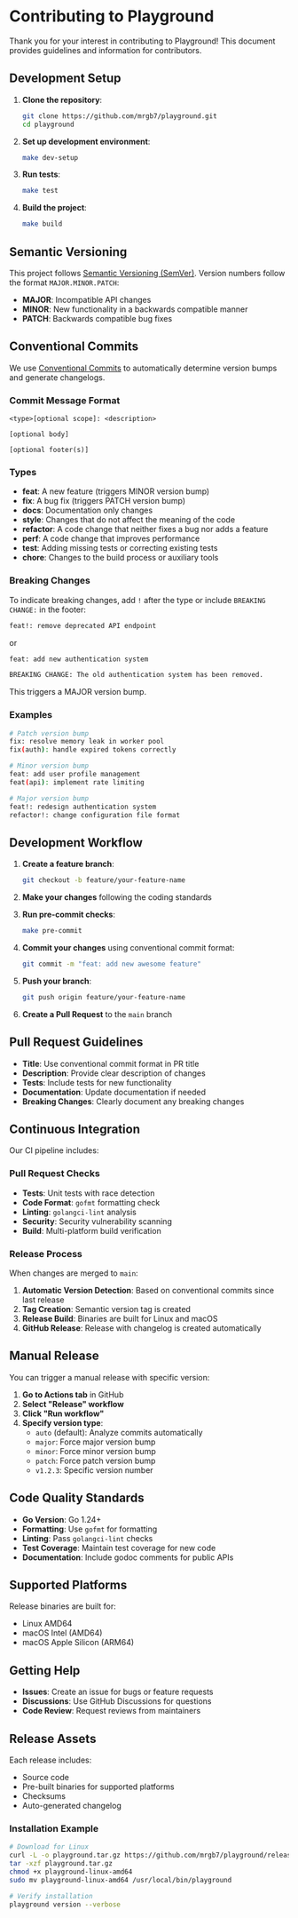 # Contributing to Playground

Thank you for your interest in contributing to Playground! This document provides guidelines and information for contributors.

## Development Setup

1. **Clone the repository**:
   ```bash
   git clone https://github.com/mrgb7/playground.git
   cd playground
   ```

2. **Set up development environment**:
   ```bash
   make dev-setup
   ```

3. **Run tests**:
   ```bash
   make test
   ```

4. **Build the project**:
   ```bash
   make build
   ```

## Semantic Versioning

This project follows [Semantic Versioning (SemVer)](https://semver.org/). Version numbers follow the format `MAJOR.MINOR.PATCH`:

- **MAJOR**: Incompatible API changes
- **MINOR**: New functionality in a backwards compatible manner
- **PATCH**: Backwards compatible bug fixes

## Conventional Commits

We use [Conventional Commits](https://www.conventionalcommits.org/) to automatically determine version bumps and generate changelogs. 

### Commit Message Format

```
<type>[optional scope]: <description>

[optional body]

[optional footer(s)]
```

### Types

- **feat**: A new feature (triggers MINOR version bump)
- **fix**: A bug fix (triggers PATCH version bump)
- **docs**: Documentation only changes
- **style**: Changes that do not affect the meaning of the code
- **refactor**: A code change that neither fixes a bug nor adds a feature
- **perf**: A code change that improves performance
- **test**: Adding missing tests or correcting existing tests
- **chore**: Changes to the build process or auxiliary tools

### Breaking Changes

To indicate breaking changes, add `!` after the type or include `BREAKING CHANGE:` in the footer:

```bash
feat!: remove deprecated API endpoint
```

or

```bash
feat: add new authentication system

BREAKING CHANGE: The old authentication system has been removed.
```

This triggers a MAJOR version bump.

### Examples

```bash
# Patch version bump
fix: resolve memory leak in worker pool
fix(auth): handle expired tokens correctly

# Minor version bump  
feat: add user profile management
feat(api): implement rate limiting

# Major version bump
feat!: redesign authentication system
refactor!: change configuration file format
```

## Development Workflow

1. **Create a feature branch**:
   ```bash
   git checkout -b feature/your-feature-name
   ```

2. **Make your changes** following the coding standards

3. **Run pre-commit checks**:
   ```bash
   make pre-commit
   ```

4. **Commit your changes** using conventional commit format:
   ```bash
   git commit -m "feat: add new awesome feature"
   ```

5. **Push your branch**:
   ```bash
   git push origin feature/your-feature-name
   ```

6. **Create a Pull Request** to the `main` branch

## Pull Request Guidelines

- **Title**: Use conventional commit format in PR title
- **Description**: Provide clear description of changes
- **Tests**: Include tests for new functionality
- **Documentation**: Update documentation if needed
- **Breaking Changes**: Clearly document any breaking changes

## Continuous Integration

Our CI pipeline includes:

### Pull Request Checks
- **Tests**: Unit tests with race detection
- **Code Format**: `gofmt` formatting check
- **Linting**: `golangci-lint` analysis
- **Security**: Security vulnerability scanning
- **Build**: Multi-platform build verification

### Release Process
When changes are merged to `main`:

1. **Automatic Version Detection**: Based on conventional commits since last release
2. **Tag Creation**: Semantic version tag is created
3. **Release Build**: Binaries are built for Linux and macOS
4. **GitHub Release**: Release with changelog is created automatically

## Manual Release

You can trigger a manual release with specific version:

1. **Go to Actions tab** in GitHub
2. **Select "Release" workflow**
3. **Click "Run workflow"**
4. **Specify version type**:
   - `auto` (default): Analyze commits automatically
   - `major`: Force major version bump
   - `minor`: Force minor version bump  
   - `patch`: Force patch version bump
   - `v1.2.3`: Specific version number

## Code Quality Standards

- **Go Version**: Go 1.24+
- **Formatting**: Use `gofmt` for formatting
- **Linting**: Pass `golangci-lint` checks
- **Test Coverage**: Maintain test coverage for new code
- **Documentation**: Include godoc comments for public APIs

## Supported Platforms

Release binaries are built for:
- Linux AMD64
- macOS Intel (AMD64)
- macOS Apple Silicon (ARM64)

## Getting Help

- **Issues**: Create an issue for bugs or feature requests
- **Discussions**: Use GitHub Discussions for questions
- **Code Review**: Request reviews from maintainers

## Release Assets

Each release includes:
- Source code
- Pre-built binaries for supported platforms
- Checksums
- Auto-generated changelog

### Installation Example

```bash
# Download for Linux
curl -L -o playground.tar.gz https://github.com/mrgb7/playground/releases/latest/download/playground-vX.Y.Z-linux-amd64.tar.gz
tar -xzf playground.tar.gz
chmod +x playground-linux-amd64
sudo mv playground-linux-amd64 /usr/local/bin/playground

# Verify installation
playground version --verbose
``` 
